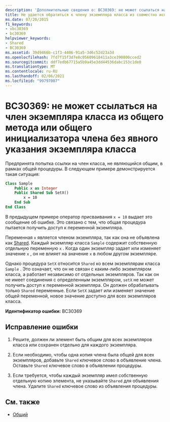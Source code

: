 ```yaml
---
description: 'Дополнительные сведения о: BC30369: не может ссылаться на член экземпляра класса из общего метода или общего инициализатора члена без явного указания экземпляра класса'
title: Не удается обратиться к члену экземпляра класса из совместно используемого метода или совместно используемого инициализатора без явного указания экземпляра этого класса
ms.date: 07/20/2015
f1_keywords:
- vbc30369
- bc30369
helpviewer_keywords:
- Shared
- BC30369
ms.assetid: 39d9466b-c1f3-4406-91a5-3d6c52d23a3d
ms.openlocfilehash: 7fd7f15f3d7e8c05609618411a3ce390800cced2
ms.sourcegitcommit: ddf7edb67715a5b9a45e3dd44536dabc153c1de0
ms.translationtype: MT
ms.contentlocale: ru-RU
ms.lasthandoff: 02/06/2021
ms.locfileid: "99797007"
---
```

# <a name="bc30369-cannot-refer-to-an-instance-member-of-a-class-from-within-a-shared-method-or-shared-member-initializer-without-an-explicit-instance-of-the-class"></a>BC30369: не может ссылаться на член экземпляра класса из общего метода или общего инициализатора члена без явного указания экземпляра класса

Предпринята попытка ссылки на член класса, не являющийся общим, в рамках общей процедуры. В следующем примере демонстрируется такая ситуация:

```vb
Class Sample
    Public x as Integer
    Public Shared Sub SetX()
        x = 10
    End Sub
End Class
```

 В предыдущем примере оператор присваивания `x = 10` выдает это сообщение об ошибке. Это связано с тем, что общая процедура пытается получить доступ к переменной экземпляра.

 Переменная `x` является членом экземпляра, так как она не объявлена как [Shared](../modifiers/shared.md). Каждый экземпляр класса `Sample` содержит собственную отдельную переменную `x` . Когда один экземпляр задает или изменяет значение `x` , он не влияет на значение `x` в любом другом экземпляре.

 Однако процедура `SetX` относится `Shared` ко всем экземплярам класса `Sample` . Это означает, что он не связан с каким-либо экземпляром класса, а работает независимо от отдельных экземпляров. Так как он не имеет соединения с определенным экземпляром, `setX` не может получить доступ к переменной экземпляра. Он должен обрабатывать только `Shared` переменные. Если `SetX` задает или изменяет значение общей переменной, новое значение доступно для всех экземпляров класса.

 **Идентификатор ошибки:** BC30369

## <a name="to-correct-this-error"></a>Исправление ошибки

1. Решите, должен ли элемент быть общим для всех экземпляров класса или сохранен отдельно для каждого экземпляра.

2. Если необходимо, чтобы одна копия члена была общей для всех экземпляров, добавьте `Shared` ключевое слово в объявление члена. Оставьте `Shared` ключевое слово в объявлении процедуры.

3. Если требуется, чтобы каждый экземпляр имел собственную отдельную копию элемента, не указывайте `Shared` для объявления члена. Удалите `Shared` ключевое слово из объявления процедуры.

## <a name="see-also"></a>См. также

- [Общий](../modifiers/shared.md)
